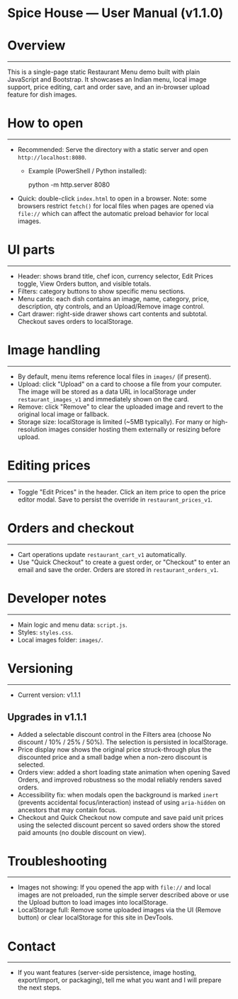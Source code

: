 # Spice House — User Manual (v1.1.0)

# Overview
--------
This is a single-page static Restaurant Menu demo built with plain JavaScript and Bootstrap. It showcases an Indian menu, local image support, price editing, cart and order save, and an in-browser upload feature for dish images.

# How to open
-----------
- Recommended: Serve the directory with a static server and open `http://localhost:8080`.
  - Example (PowerShell / Python installed):

    python -m http.server 8080

- Quick: double-click `index.html` to open in a browser. Note: some browsers restrict `fetch()` for local files when pages are opened via `file://` which can affect the automatic preload behavior for local images.

# UI parts
--------
- Header: shows brand title, chef icon, currency selector, Edit Prices toggle, View Orders button, and visible totals.
- Filters: category buttons to show specific menu sections.
- Menu cards: each dish contains an image, name, category, price, description, qty controls, and an Upload/Remove image control.
- Cart drawer: right-side drawer shows cart contents and subtotal. Checkout saves orders to localStorage.

# Image handling
--------------
- By default, menu items reference local files in `images/` (if present).
- Upload: click "Upload" on a card to choose a file from your computer. The image will be stored as a data URL in localStorage under `restaurant_images_v1` and immediately shown on the card.
- Remove: click "Remove" to clear the uploaded image and revert to the original local image or fallback.
- Storage size: localStorage is limited (~5MB typically). For many or high-resolution images consider hosting them externally or resizing before upload.

# Editing prices
--------------
- Toggle "Edit Prices" in the header. Click an item price to open the price editor modal. Save to persist the override in `restaurant_prices_v1`.

# Orders and checkout
-------------------
- Cart operations update `restaurant_cart_v1` automatically.
- Use "Quick Checkout" to create a guest order, or "Checkout" to enter an email and save the order. Orders are stored in `restaurant_orders_v1`.

# Developer notes
---------------
- Main logic and menu data: `script.js`.
- Styles: `styles.css`.
- Local images folder: `images/`.

# Versioning
----------
- Current version: v1.1.1

## Upgrades in v1.1.1
- Added a selectable discount control in the Filters area (choose No discount / 10% / 25% / 50%). The selection is persisted in localStorage.
- Price display now shows the original price struck-through plus the discounted price and a small badge when a non-zero discount is selected.
- Orders view: added a short loading state animation when opening Saved Orders, and improved robustness so the modal reliably renders saved orders.
- Accessibility fix: when modals open the background is marked `inert` (prevents accidental focus/interaction) instead of using `aria-hidden` on ancestors that may contain focus.
- Checkout and Quick Checkout now compute and save paid unit prices using the selected discount percent so saved orders show the stored paid amounts (no double discount on view).

# Troubleshooting
---------------
- Images not showing: If you opened the app with `file://` and local images are not preloaded, run the simple server described above or use the Upload button to load images into localStorage.
- LocalStorage full: Remove some uploaded images via the UI (Remove button) or clear localStorage for this site in DevTools.

# Contact
-------
- If you want features (server-side persistence, image hosting, export/import, or packaging), tell me what you want and I will prepare the next steps.
